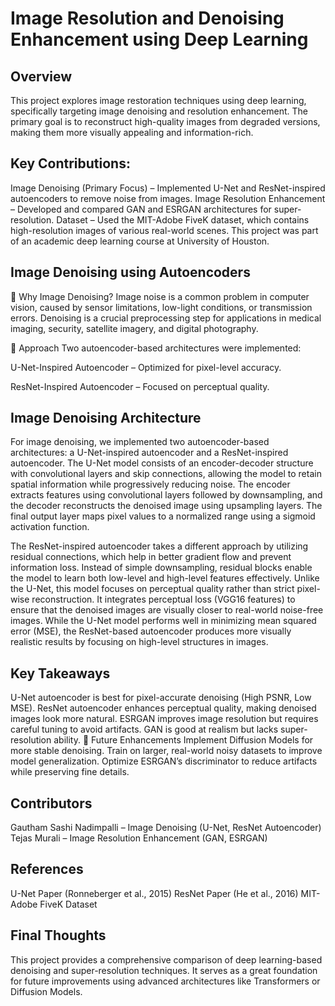 # Image Resolution and Denoising Enhancement using Deep Learning


## Overview
This project explores image restoration techniques using deep learning, specifically targeting image denoising and resolution enhancement. The primary goal is to reconstruct high-quality images from degraded versions, making them more visually appealing and information-rich.

## Key Contributions:
Image Denoising (Primary Focus) – Implemented U-Net and ResNet-inspired autoencoders to remove noise from images.
Image Resolution Enhancement – Developed and compared GAN and ESRGAN architectures for super-resolution.
Dataset – Used the MIT-Adobe FiveK dataset, which contains high-resolution images of various real-world scenes.
This project was part of an academic deep learning course at University of Houston.

## Image Denoising using Autoencoders


📌 Why Image Denoising?
Image noise is a common problem in computer vision, caused by sensor limitations, low-light conditions, or transmission errors. Denoising is a crucial preprocessing step for applications in medical imaging, security, satellite imagery, and digital photography.

🔹 Approach
Two autoencoder-based architectures were implemented:

U-Net-Inspired Autoencoder – Optimized for pixel-level accuracy.

ResNet-Inspired Autoencoder – Focused on perceptual quality.

## Image Denoising Architecture
For image denoising, we implemented two autoencoder-based architectures: a U-Net-inspired autoencoder and a ResNet-inspired autoencoder. The U-Net model consists of an encoder-decoder structure with convolutional layers and skip connections, allowing the model to retain spatial information while progressively reducing noise. The encoder extracts features using convolutional layers followed by downsampling, and the decoder reconstructs the denoised image using upsampling layers. The final output layer maps pixel values to a normalized range using a sigmoid activation function.

The ResNet-inspired autoencoder takes a different approach by utilizing residual connections, which help in better gradient flow and prevent information loss. Instead of simple downsampling, residual blocks enable the model to learn both low-level and high-level features effectively. Unlike the U-Net, this model focuses on perceptual quality rather than strict pixel-wise reconstruction. It integrates perceptual loss (VGG16 features) to ensure that the denoised images are visually closer to real-world noise-free images. While the U-Net model performs well in minimizing mean squared error (MSE), the ResNet-based autoencoder produces more visually realistic results by focusing on high-level structures in images.


## Key Takeaways
U-Net autoencoder is best for pixel-accurate denoising (High PSNR, Low MSE).
ResNet autoencoder enhances perceptual quality, making denoised images look more natural.
ESRGAN improves image resolution but requires careful tuning to avoid artifacts.
GAN is good at realism but lacks super-resolution ability.
🚀 Future Enhancements
Implement Diffusion Models for more stable denoising.
Train on larger, real-world noisy datasets to improve model generalization.
Optimize ESRGAN’s discriminator to reduce artifacts while preserving fine details.
## Contributors
Gautham Sashi Nadimpalli – Image Denoising (U-Net, ResNet Autoencoder)
Tejas Murali – Image Resolution Enhancement (GAN, ESRGAN)
## References
U-Net Paper (Ronneberger et al., 2015)
ResNet Paper (He et al., 2016)
MIT-Adobe FiveK Dataset
## Final Thoughts
This project provides a comprehensive comparison of deep learning-based denoising and super-resolution techniques. It serves as a great foundation for future improvements using advanced architectures like Transformers or Diffusion Models.

